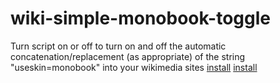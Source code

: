 # wiki-simple-monobook-toggle
Turn script on or off to turn on and off the automatic concatenation/replacement (as appropriate) of the string "useskin=monobook" into your wikimedia sites
[install](https://github.com/mattman00000/wiki-simple-monobook-toggle/raw/master/wiki_simple_monobook_toggle.user.js) 
[install](https://github.com/mattman00000/%~nx*/raw/master/wiki_simple_monobook_toggle.user.js) 
